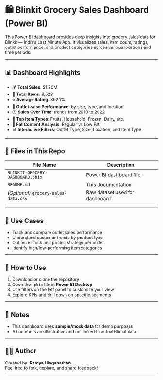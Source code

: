 # 🛍️ Blinkit Grocery Sales Dashboard (Power BI)

This Power BI dashboard provides deep insights into grocery sales data for Blinkit — India’s Last Minute App. It visualizes sales, item count, ratings, outlet performance, and product categories across various locations and time periods.

---

## 📊 Dashboard Highlights

- 💰 **Total Sales**: $1.20M
- 🛒 **Total Items**: 8,523
- ⭐ **Average Rating**: 392.1%
- 📍 **Outlet-wise Performance**: by size, type, and location
- 🕒 **Sales Over Time**: trends from 2010 to 2022
- 🥦 **Top Item Types**: Fruits, Household, Frozen, Dairy, etc.
- 🍩 **Fat Content Analysis**: Regular vs Low Fat
- 📊 **Interactive Filters**: Outlet Type, Size, Location, and Item Type

---

## 📁 Files in This Repo

| File Name | Description |
|-----------|-------------|
| `BLINKIT-GROCERY-DASHBOARD.pbix` | Power BI dashboard file |
| `README.md` | This documentation |
| *(Optional)* `grocery-sales-data.csv` | Raw dataset used for dashboard |

---

## 🧠 Use Cases

- Track and compare outlet sales performance
- Understand customer trends by product type
- Optimize stock and pricing strategy per outlet
- Identify high/low-performing item categories

---

## 🚀 How to Use

1. Download or clone the repository
2. Open the `.pbix` file in **Power BI Desktop**
3. Use filters on the left panel to customize your view
4. Explore KPIs and drill down on specific segments

---

## 📌 Notes

- This dashboard uses **sample/mock data** for demo purposes
- All numbers are illustrative and not linked to actual Blinkit data

---

## 👩‍💻 Author

Created by: **Ramya Ulaganathan**  
Feel free to fork, explore, and share feedback!

---
